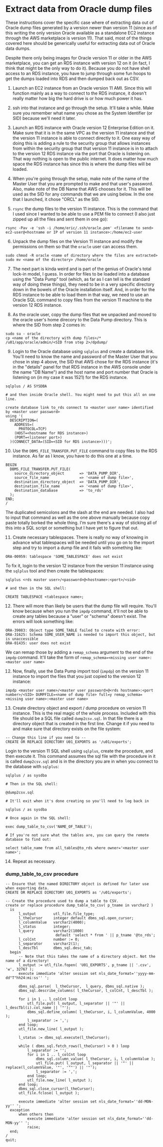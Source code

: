 # Extract data from Oracle dump files

These instructions cover the specific case where of extracting data out of Oracle dump files generated by a version newer than version 11 (since as of this writing the only version Oracle available as a standalone EC2 instance through the AWS marketplace is version 11). That said, most of the things covered here should be generically useful for extracting data out of Oracle data dumps.

Despite there only being images for Oracle version 11 or older in the AWS
marketplace, you can get an RDS instance with version 12 on it (in fact, I
think that might be the only way to do it). Because you do not have
shell access to an RDS instance, you have to jump through some fun hoops to get
the dumps loaded into RDS and then dumped back out as CSV.

1. Launch an EC2 instance from an Oracle version 11 AMI. Since this will
function mainly as a way to connect to the RDS instance, it doesn't really
matter how big the hard drive is or how much power it has.

2. ssh into that instance and go through the setup. It'll take a while. Make
sure you remember what name you chose as the System Identifier (or SID) because
we'll need it later.

3. Launch an RDS instance with Oracle version 12 Enterprise Edition on it. Make
sure that it is in the same VPC as the version 11 instance and that the version
11 instance is able to connect directly to it. One easy way of doing this is
adding a rule to the security group that allows instances from within the
security group that that version 11 instance is in to attach to the version 12
RDS instance via the port that Oracle is listening on. That way nothing is open
to the public internet. It does matter how much space the RDS instance has
since this is where the dump files will be loaded.

4. When you're going through the setup, make note of the name of the Master
User that you are prompted to make and that user's password. Also, make note of
the DB Name that AWS chooses for it. This will be used as the SID for any
commands that we are using below. In the one that I launched, it chose "ORCL"
as the SID.

5. `rsync` the dump files to the version 11 instance. This is the command that
I used since I wanted to be able to use a PEM file to connect (I also just
zipped up all the files and sent them in one go):

```
rsync -Pav -e 'ssh -i /home/eric/.ssh/oracle.pem' <filename to send> ec2-user@<hostname or IP of version 11 instance>:/home/ec2-user
```

6. Unpack the dump files on the Version 11 instance and modify the permissions
on them so that the `oracle` user can access them.

```
sudo chmod -R oracle <name of directory where the files are extracted>
sudo mv <name of the directory> /home/oracle
```

7. The next part is kinda weird and is part of the genius of Oracle's total
lock-in model, I guess. In order for files to be loaded into a database using
the "Data Pump" tool (which, as far as I can tell is the standard way of doing
these things), they need to be in a very specific directory down in the
bowels of the Oracle installation itself. And, in order for the RDS instance to
be able to load them in that way, we need to use an Oracle SQL command to copy
files from the version 11 machine to the version 12 RDS instance.

8. As the oracle user, copy the dump files that we unpacked and moved to the
oracle user's home direcory to the Data Pump directory. This is where the SID
from step 2 comes in:

```
sudo su - oracle
cp <name of the directory with dump files>/* /u01/app/oracle/admin/<SID from step 2>/dpdump/
```

9. Login to the Oracle database using `sqlplus` and create a database link.
You'll need to know the name and password of the Master User that you chose in
step 4 above, the SID that AWS chose for the RDS instance (it's in the
"details" panel for that RDS instance in the AWS console under the name "DB
Name") and the host name and port number that Oracle is listening on (in my
case it was 1521) for the RDS instance.

```
sqlplus / AS SYSDBA

# and then inside Oracle shell. You might need to put this all on one line.

create database link to_rds connect to <master user name> identified by <master user password>
using '(
  DESCRIPTION=(
    ADDRESS=(
      PROTOCOL=TCP)
    (HOST=<hostname for RDS instance>)
    (PORT=<listener port>)
  )(CONNECT_DATA=(SID=<SID for RDS instance>)))';
```

10. Use the `DBMS_FILE_TRANSFER.PUT_FILE` command to copy files to the RDS
instance. As far as I know, you have to do this one at a time.

```
BEGIN
  DBMS_FILE_TRANSFER.PUT_FILE(
    source_directory_object       => 'DATA_PUMP_DIR',
    source_file_name              => '<name of dump file>',
    destination_directory_object  => 'DATA_PUMP_DIR',
    destination_file_name         => '<name of dump file>',
    destination_database          => 'to_rds'
  );
END;
/
```

The duplicated semicolons and the slash at the end are needed. I also had to
input that command as well as the one above manually because copy paste totally
borked the whole thing. I'm sure there's a way of sticking all of this into a
SQL script or something but I have yet to figure that out.

11. Create necessary tablespaces. There is really no way of knowing in
advance what tablespaces will be needed until you go on to the import step and try to import a dump file and it fails with something like:

```
ORA-00959: tablespace 'SOME_TABLESPACE' does not exist
```

To fix it, login to the version 12 instance from the version 11
instance using the `sqlplus` tool and then create the tablespaces:

```
sqlplus <rds master user>/<password>@<hostname>:<port>/<sid>

# and then in the SQL shell:

CREATE TABLESPACE <tablespace name>;
```

12. There will more than likely be users that the dump file will
require. You'll know because when you run the `impdp` command, it'll
not be able to create any tables because a "user" or "schema" doesn't
exist. The errors will look something like:

```
ORA-39083: Object type SOME_TABLE failed to create with error:
ORA-31625: Schema SOME_USER_NAME is needed to import this object, but is unaccessible
ORA-01435: user does not exist
```

We can remap those by adding a `remap_schema` argument to the
end of the `impdp` command. It'll take the form of
`remap_schema=<missing user name>:<master user name>`

12. Now, finally, use the Data Pump import tool (`impdp`) on the version 11 instance to
import the files that you just copied to the version 12 instance:

```
impdp <master user name>/<master user password>@<rds hostname>:<port number>/<SID> DUMPFILE=<name of dump file> full=y remap_schema=<missing user name>:<master user name>
```

13. Create directory object and export / dump procedure on version 11
instance. This is the real magic of the whole process. Included with
this file should be a SQL file called `dump2csv.sql`. In that file there is a directory object that is created in the first line. Change it if you need to and make sure that directory exists on the file system:

```
-- Change this line if you need to --
CREATE OR REPLACE DIRECTORY U01_EXPORTS as '/u01/exports';
```

Login to the version 11 SQL shell using `sqlplus`, create the
procedure, and then execute it. This command assumes the sql file with
the procedure in it is called `dump2csv.sql` and is in the directory
you are in when you connect to the database with `sqlplus`:

```
sqlplus / as sysdba

# Then in the SQL shell:

@dump2csv.sql

# It'll exit when it's done creating so you'll need to log back in

sqlplus / as sysdba

# Once again in the SQL shell:

exec dump_table_to_csv('NAME_OF_TABLE');

# If you're not sure what the tables are, you can query the remote database to find out:

select table_name from all_tables@to_rds where owner='<master user name>';

```

14. Repeat as necessary.

### dump_table_to_csv procedure

```
-- Ensure that the named DIRECTORY object is defined for later use when exporting data.
CREATE OR REPLACE DIRECTORY U01_EXPORTS as '/u01/exports';

-- Create the procedure used to dump a table to CSV.
create or replace procedure dump_table_to_csv( p_tname in varchar2 )
  is
      l_output        utl_file.file_type;
      l_theCursor     integer default dbms_sql.open_cursor;
      l_columnValue   varchar2(4000);
      l_status        integer;
      l_query         varchar2(1000)
                       default 'select * from ' || p_tname '@to_rds';
      l_colCnt        number := 0;
      l_separator     varchar2(1);
      l_descTbl       dbms_sql.desc_tab;
  begin
      -- Note that this takes the name of a directory object. Not the name of a directory!
      l_output := utl_file.fopen( 'U01_EXPORTS', p_tname || '.csv', 'w', 32767 );
      execute immediate 'alter session set nls_date_format=''yyyy-mm-dd"T"hh24:mi:ss'' ';

      dbms_sql.parse(  l_theCursor,  l_query, dbms_sql.native );
      dbms_sql.describe_columns( l_theCursor, l_colCnt, l_descTbl );

      for i in 1 .. l_colCnt loop
          utl_file.put( l_output, l_separator || '"' || l_descTbl(i).col_name || '"');
          dbms_sql.define_column( l_theCursor, i, l_columnValue, 4000 );
          l_separator := ',';
      end loop;
      utl_file.new_line( l_output );

      l_status := dbms_sql.execute(l_theCursor);

      while ( dbms_sql.fetch_rows(l_theCursor) > 0 ) loop
          l_separator := '';
          for i in 1 .. l_colCnt loop
              dbms_sql.column_value( l_theCursor, i, l_columnValue );
              utl_file.put( l_output, l_separator || '"' || replace(l_columnValue, '"', '""') || '"');
              l_separator := ',';
          end loop;
          utl_file.new_line( l_output );
      end loop;
      dbms_sql.close_cursor(l_theCursor);
      utl_file.fclose( l_output );

      execute immediate 'alter session set nls_date_format=''dd-MON-yy'' ';
  exception
      when others then
          execute immediate 'alter session set nls_date_format=''dd-MON-yy'' ';
          raise;
  end;
/
quit;
```